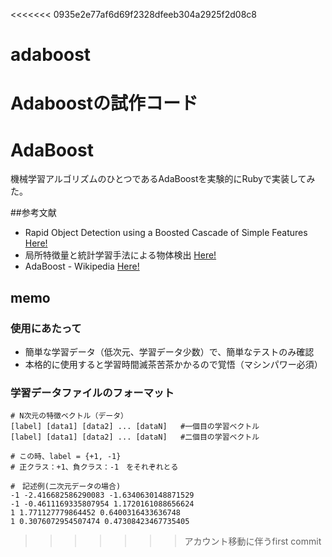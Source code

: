 <<<<<<< 0935e2e77af6d69f2328dfeeb304a2925f2d08c8
# adaboost
Adaboostの試作コード
=======
# AdaBoost
機械学習アルゴリズムのひとつであるAdaBoostを実験的にRubyで実装してみた。

##参考文献
* Rapid Object Detection using a Boosted Cascade of Simple
Features  [Here!](https://www.cs.cmu.edu/~efros/courses/LBMV07/Papers/viola-cvpr-01.pdf)
* 局所特徴量と統計学習手法による物体検出  [Here!](http://www.slideshare.net/MPRG_Chubu_University/ss-32258845)
* AdaBoost - Wikipedia [Here!](https://ja.wikipedia.org/wiki/AdaBoost)

## memo
### 使用にあたって
* 簡単な学習データ（低次元、学習データ少数）で、簡単なテストのみ確認
* 本格的に使用すると学習時間滅茶苦茶かかるので覚悟（マシンパワー必須）

### 学習データファイルのフォーマット
~~~csv
# N次元の特徴ベクトル（データ）
[label] [data1] [data2] ... [dataN]   #一個目の学習ベクトル
[label] [data1] [data2] ... [dataN]   #二個目の学習ベクトル

# この時、label = {+1, -1}
# 正クラス：+1、負クラス：-1　をそれぞれとる

#　記述例(二次元データの場合)
-1 -2.416682586290083 -1.6340630148871529
-1 -0.4611169335807954 1.1720161088656624
1 1.771127779864452 0.6400316433636748
1 0.3076072954507474 0.47308423467735405
~~~
>>>>>>> アカウント移動に伴うfirst commit
